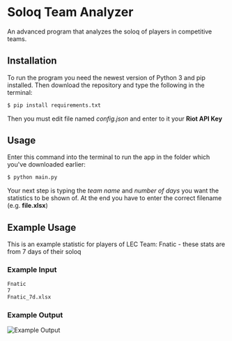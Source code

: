 # Soloq Team Analyzer
An advanced program that analyzes the soloq of players in competitive teams.
## Installation
To run the program you need the newest version of Python 3 and pip installed.
Then download the repository and type the following in the terminal:
```bash
$ pip install requirements.txt 
```
Then you must edit file named *config.json* and enter to it your **Riot API Key**
## Usage
Enter this command into the terminal to run the app in the folder which you've downloaded earlier:
```bash
$ python main.py
```
Your next step is typing the *team name* and *number of days* you want the statistics to be shown of.
At the end you have to enter the correct filename (e.g. **file.xlsx**)
## Example Usage
This is an example statistic for players of LEC Team: Fnatic - these stats are from 7 days of their soloq
### Example Input
```bash
Fnatic
7
Fnatic_7d.xlsx
```
### Example Output

![Example Output](https://media.discordapp.net/attachments/978222427626700803/985614412155080755/unknown.png)
